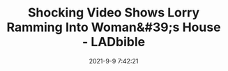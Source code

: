 ---
"title": "Shocking Video Shows Lorry Ramming Into Woman&amp;#39;s House - LADbible"
"date": "2021-9-9 7:42:21"
"feed_name": "GOOGLENEWSDRILLING"
"feed_website": "https://news.google.com/search?q=drilling%2Bincident&hl=en-US&gl=US&ceid=US:en"
"feed_rss": "https://news.google.com/rss/search?q=drilling%2Bincident&hl=en-US&gl=US&ceid=US:en"
"link": "https://www.ladbible.com/news/uk-shocking-video-shows-lorry-ramming-into-womans-house-20210909"
"file": "_posts/2021-1-1-c91525e7a3af1dca91ef0ee08fbc9d41408fd822.md"
"accident": "0"
"drilling": "0"
"dead": "0"
"injured": "0"
---
